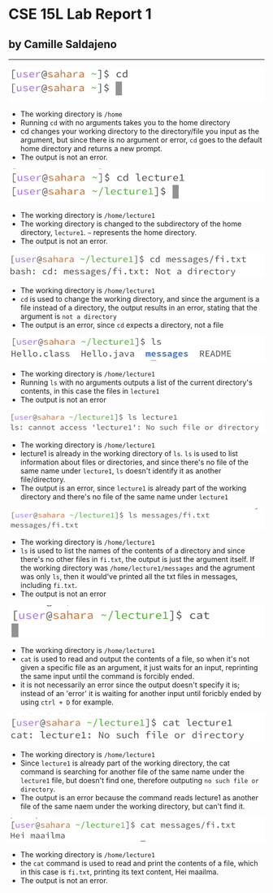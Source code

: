 # CSE 15L Lab Report 1
## by Camille Saldajeno
___

![Image1](cd.png)
* The working directory is `/home`
* Running `cd` with no arguments takes you to the home directory
* cd changes your working directory to the directory/file you input as the argument, but since there is no argument or error, `cd` goes to the default home directory and returns a new prompt.
* The output is not an error.

![Image2](cd_direct.png)
* The working directory is `/home/lecture1`
* The working directory is changed to the subdirectory of the home directory, `lecture1`. `~` represents the home directory.
* The output is not an error.

![Image3](cd_file.png)
* The working directory is `/home/lecture1`
* `cd` is used to change the working directory, and since the argument is a file instead of a directory, the output results in an error, stating that the argument is `not a directory`
* The output is an error, since `cd` expects a directory, not a file

![Image1](ls.png)
* The working directory is `/home/lecture1`
* Running `ls` with no arguments outputs a list of the current directory's contents, in this case the files in `lecture1`
* The output is not an error

![Image2](ls_direct.png)
* The working directory is `/home/lecture1`
* lecture1 is already in the working directory of `ls`. `ls` is used to list information about files or directories, and since there's no file of the same name under `lecture1`, `ls` doesn't identify it as another file/directory.
* The output is an error, since `lecture1` is already part of the working directory and there's no file of the same name under `lecture1`

![Image3](ls_file.png)
* The working directory is `/home/lecture1`
* `ls` is used to list the names of the contents of a directory and since there's no other files in `fi.txt`, the output is just the argument itself. If the working directory was `/home/lecture1/messages` and the agrument was only `ls`, then it would've printed all the txt files in messages, including `fi.txt`.
* The output is not an error

![Image1](cat.png)
* The working directory is `/home/lecture1`
* `cat` is used to read and output the contents of a file, so when it's not given a specific file as an argument, it just waits for an input, reprinting the same input until the command is forcibly ended.
* it is not necessarily an error since the output doesn't specify it is; instead of an 'error' it is waiting for another input until foricbly ended by using `ctrl + D` for example.

![Image2](cat_direct.png)
* The working directory is `/home/lecture1`
* Since `lecture1` is already part of the working directory, the cat command is searching for another file of the same name under the `lecture1` file, but doesn't find one, therefore outputing `no such file or directory`.
* The output is an error because the command reads lecture1 as another file of the same naem under the working directory, but can't find it.

![Image3](cat_file.png)
* The working directory is `/home/lecture1`
* the `cat` command is used to read and print the contents of a file, which in this case is `fi.txt`, printing its text content, Hei maailma.
* The output is not an error.
